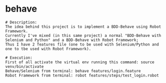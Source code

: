 # behave
    # Description:
    The idea behind this project is to implement a BDD-Behave using Robot Framework.
    Currently I've mixed (in this same project) a normal "BDD-Behave with Selenium and Python" and a BDD-Behave with Robot Framework;
    Thus I have 2 features file (one to be used with Selenium/Python and one to tbe used with Robot Framework).

    # Execution:
    First of all activate the virtual env running this command: source venv/bin/activate
    Behave/Selenium from terminal: behave features/login.feature
    Robot Framework from terminal: robot features/steps/test_login.robot
    